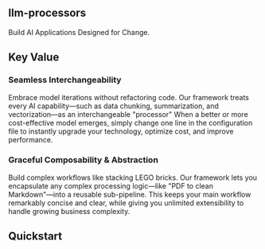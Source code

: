 ## llm-processors

Build AI Applications Designed for Change.

## Key Value

### Seamless Interchangeability

Embrace model iterations without refactoring code. Our framework treats every AI capability—such as data chunking, summarization, and vectorization—as an interchangeable "processor" When a better or more cost-effective model emerges, simply change one line in the configuration file to instantly upgrade your technology, optimize cost, and improve performance.

### Graceful Composability & Abstraction

Build complex workflows like stacking LEGO bricks. Our framework lets you encapsulate any complex processing logic—like "PDF to clean Markdown"—into a reusable sub-pipeline. This keeps your main workflow remarkably concise and clear, while giving you unlimited extensibility to handle growing business complexity.



## Quickstart



